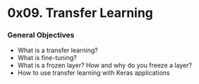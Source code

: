 # 0x09. Transfer Learning

### General Objectives

* What is a transfer learning?
* What is fine-tuning?
* What is a frozen layer? How and why do you freeze a layer?
* How to use transfer learning with Keras applications
